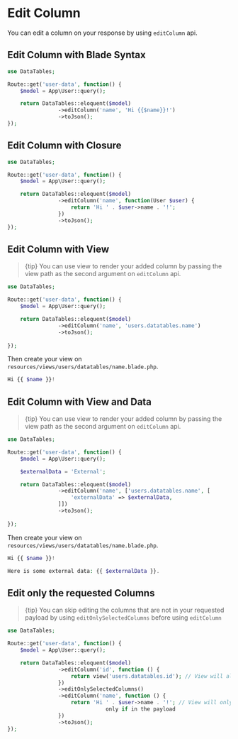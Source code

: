# Edit Column

You can edit a column on your response by using `editColumn` api.

<a name="blade"></a>
## Edit Column with Blade Syntax

```php
use DataTables;

Route::get('user-data', function() {
	$model = App\User::query();

	return DataTables::eloquent($model)
				->editColumn('name', 'Hi {{$name}}!')
				->toJson();
});
```

<a name="closure"></a>
## Edit Column with Closure

```php
use DataTables;

Route::get('user-data', function() {
	$model = App\User::query();

	return DataTables::eloquent($model)
				->editColumn('name', function(User $user) {
					return 'Hi ' . $user->name . '!';
				})
				->toJson();
});
```

<a name="view"></a>
## Edit Column with View

> {tip} You can use view to render your added column by passing the view path as the second argument on `editColumn` api.

```php
use DataTables;

Route::get('user-data', function() {
	$model = App\User::query();

	return DataTables::eloquent($model)
				->editColumn('name', 'users.datatables.name')
				->toJson();
	
});
```

Then create your view on `resources/views/users/datatables/name.blade.php`.

```php
Hi {{ $name }}!
```

<a name="view-with-data"></a>
## Edit Column with View and Data

> {tip} You can use view to render your added column by passing the view path as the second argument on `editColumn` api.

```php
use DataTables;

Route::get('user-data', function() {
	$model = App\User::query();

	$externalData = 'External';

	return DataTables::eloquent($model)
				->editColumn('name', ['users.datatables.name', [
					'externalData' => $externalData,
				]])
				->toJson();
	
});
```

Then create your view on `resources/views/users/datatables/name.blade.php`.

```php
Hi {{ $name }}!

Here is some external data: {{ $externalData }}.
```


<a name="selected-column"></a>
## Edit only the requested Columns

> {tip} You can skip editing the columns that are not in your requested payload by using `editOnlySelectedColumns` before using `editColumn`

```php
use DataTables;

Route::get('user-data', function() {
	$model = App\User::query();

	return DataTables::eloquent($model)
                ->editColumn('id', function () {
                    return view('users.datatables.id'); // View will always be rendered
                })
                ->editOnlySelectedColumns()
                ->editColumn('name', function () {
                    return 'Hi ' . $user->name . '!'; // View will only be rendered if the column is in the payload
                               only if in the payload
                })
                ->toJson();
});
```

